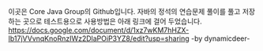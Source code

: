 
이곳은 Core Java Group의 Github입니다.
자바의 정석의 연습문제 풀이를 풀고 저장하는 곳으로 테스트용으로 
사용방법은 아래 링크에 걸어 두었습니다. 
https://docs.google.com/document/d/1xz7wKM7hHZX-Ib17jVVvnqKnoRnzIWz2DlaPOiP3YZ8/edit?usp=sharing
-by dynamicdeer-
